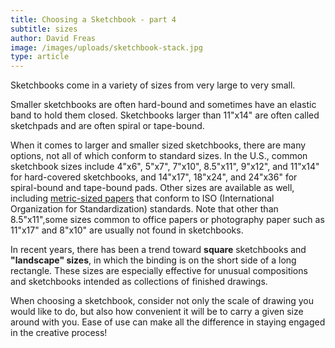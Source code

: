 ```yaml
---
title: Choosing a Sketchbook - part 4
subtitle: sizes
author: David Freas
image: /images/uploads/sketchbook-stack.jpg
type: article
---
```

Sketchbooks come in a variety of sizes from very large to very small.

Smaller sketchbooks are often hard-bound and sometimes have an elastic band to hold them closed.  Sketchbooks larger than 11"x14" are often called sketchpads and are often spiral or tape-bound.

When it comes to larger and smaller sized sketchbooks, there are many options, not all of which conform to standard sizes.  In the U.S., common sketchbook sizes include 4"x6", 5"x7", 7"x10", 8.5"x11", 9"x12", and 11"x14" for hard-covered sketchbooks, and 14"x17", 18"x24", and 24"x36" for spiral-bound and tape-bound pads.  Other sizes are available as well, including [metric-sized papers](https://en.wikipedia.org/wiki/Paper_size) that conform to ISO (International Organization for Standardization) standards.  Note that other than 8.5"x11",some sizes common to office papers or photography paper such as 11"x17" and 8"x10" are usually not found in sketchbooks.

In recent years, there has been a trend toward **square** sketchbooks and **"landscape" sizes**, in which the binding is on the short side of a long rectangle.  These sizes are especially effective for unusual compositions and sketchbooks intended as collections of finished drawings.

When choosing a sketchbook, consider not only the scale of drawing you would like to do, but also how convenient it will be to carry a given size around with you.  Ease of use can make all the difference in staying engaged in the creative process!